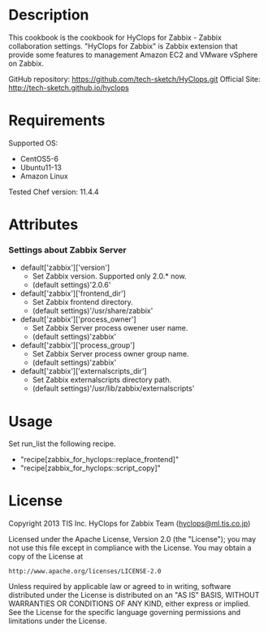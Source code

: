 Description
===========

This cookbook is the cookbook for HyClops for Zabbix - Zabbix collaboration settings.
"HyClops for Zabbix" is Zabbix extension that provide some features to management Amazon EC2 and VMware vSphere on Zabbix.

GitHub repository: https://github.com/tech-sketch/HyClops.git
Official Site: http://tech-sketch.github.io/hyclops

Requirements
============

Supported OS:

* CentOS5-6
* Ubuntu11-13
* Amazon Linux

Tested Chef version: 11.4.4

Attributes
==========

### Settings about Zabbix Server

* default['zabbix']['version']
    * Set Zabbix version. Supported only 2.0.* now.
    * (default settings)'2.0.6'
* default['zabbix']['frontend_dir']
    * Set Zabbix frontend directory.
    * (default settings)'/usr/share/zabbix'
* default['zabbix']['process_owner']
    * Set Zabbix Server process owener user name.
    * (default settings)'zabbix'
* default['zabbix']['process_group']
    * Set Zabbix Server process owner group name.
    * (default settings)'zabbix'
* default['zabbix']['externalscripts_dir']
    * Set Zabbix externalscripts directory path.
    * (default settings)'/usr/lib/zabbix/externalscripts'

Usage
=====

Set run_list the following recipe.

* "recipe[zabbix_for_hyclops::replace_frontend]"
* "recipe[zabbix_for_hyclops::script_copy]"

License
======

Copyright 2013 TIS Inc. HyClops for Zabbix Team (hyclops@ml.tis.co.jp)

Licensed under the Apache License, Version 2.0 (the "License");
you may not use this file except in compliance with the License.
You may obtain a copy of the License at

    http://www.apache.org/licenses/LICENSE-2.0

Unless required by applicable law or agreed to in writing, software
distributed under the License is distributed on an "AS IS" BASIS,
WITHOUT WARRANTIES OR CONDITIONS OF ANY KIND, either express or implied.
See the License for the specific language governing permissions and
limitations under the License.

